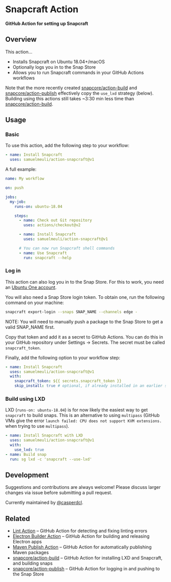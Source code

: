 # Snapcraft Action

**GitHub Action for setting up Snapcraft**

## Overview

This action…

- Installs Snapcraft on Ubuntu 18.04+/macOS
- Optionally logs you in to the Snap Store
- Allows you to run Snapcraft commands in your GitHub Actions workflows

Note that the more recently created [snapcore/action-build] and [snapcore/action-publish] effectively copy the `use_lxd` strategy (below). Building using this actions still takes ~3:30 min less time than [snapcore/action-build].

[snapcore/action-build]: https://github.com/snapcore/action-build
[snapcore/action-publish]: https://github.com/snapcore/action-publish

## Usage

### Basic

To use this action, add the following step to your workflow:

```yml
- name: Install Snapcraft
  uses: samuelmeuli/action-snapcraft@v1
```

A full example:

```yml
name: My workflow

on: push

jobs:
  my-job:
    runs-on: ubuntu-18.04

    steps:
      - name: Check out Git repository
        uses: actions/checkout@v2

      - name: Install Snapcraft
        uses: samuelmeuli/action-snapcraft@v1

      # You can now run Snapcraft shell commands
      - name: Use Snapcraft
        run: snapcraft --help
```

### Log in

This action can also log you in to the Snap Store. For this to work, you need an [Ubuntu One account](https://snapcraft.io/account).

You will also need a Snap Store login token. To obtain one, run the following command on your machine:

```sh
snapcraft export-login --snaps SNAP_NAME --channels edge -
```

NOTE: You will need to manually push a package to the Snap Store to get a valid SNAP_NAME first.

Copy that token and add it as a secret to GitHub Actions. You can do this in your GitHub repository under Settings → Secrets. The secret must be called `snapcraft_token`.

Finally, add the following option to your workflow step:

```yml
- name: Install Snapcraft
  uses: samuelmeuli/action-snapcraft@v1
  with:
    snapcraft_token: ${{ secrets.snapcraft_token }}
    skip_install: true # optional, if already installed in an earlier step
```

### Build using LXD

LXD (`runs-on: ubuntu-18.04`) is for now likely the easiest way to get `snapcraft` to build snaps. This is an alternative to using `multipass` (GitHub VMs give the error `launch failed: CPU does not support KVM extensions.` when trying to use `multipass`).

```yml
- name: Install Snapcraft with LXD
  uses: samuelmeuli/action-snapcraft@v1
  with:
    use_lxd: true
- name: Build snap
  run: sg lxd -c 'snapcraft --use-lxd'
```

## Development

Suggestions and contributions are always welcome! Please discuss larger changes via issue before submitting a pull request.

Currently maintained by [@casperdcl](https://github.com/casperdcl).

## Related

- [Lint Action](https://github.com/samuelmeuli/lint-action) – GitHub Action for detecting and fixing linting errors
- [Electron Builder Action](https://github.com/samuelmeuli/action-electron-builder) – GitHub Action for building and releasing Electron apps
- [Maven Publish Action](https://github.com/samuelmeuli/action-maven-publish) – GitHub Action for automatically publishing Maven packages
- [snapcore/action-build] – GitHub Action for installing LXD and Snapcraft, and building snaps
- [snapcore/action-publish] – GitHub Action for logging in and pushing to the Snap Store
